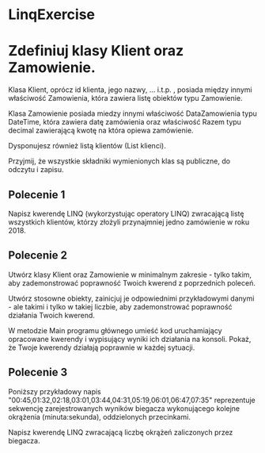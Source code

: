 # LinqExercise

# Zdefiniuj klasy Klient oraz Zamowienie.

Klasa Klient, oprócz id klienta, jego nazwy, ... i.t.p. , posiada między innymi właściwość Zamowienia, która zawiera listę obiektów typu Zamowienie.

Klasa Zamowienie posiada miedzy innymi właściwość DataZamowienia typu DateTime, która zawiera datę zamówienia oraz właściwość Razem typu decimal zawierającą kwotę na która opiewa zamówienie.

Dysponujesz również listą klientów (List<Klient> klienci).

Przyjmij, że wszystkie składniki wymienionych klas są publiczne, do odczytu i zapisu.

## Polecenie 1
Napisz kwerendę LINQ (wykorzystując operatory LINQ) zwracającą listę wszystkich klientów, którzy złożyli przynajmniej jedno zamówienie w roku 2018.

## Polecenie 2
Utwórz klasy Klient oraz Zamowienie w minimalnym zakresie - tylko takim, aby zademonstrować poprawność Twoich kwerend z poprzednich poleceń.

Utwórz stosowne obiekty, zainicjuj je odpowiednimi przykładowymi danymi - ale takimi i tylko w takiej liczbie, aby zademonstrować poprawność działania Twoich kwerend.

W metodzie Main programu głównego umieść kod uruchamiający opracowane kwerendy i wypisujący wyniki ich działania na konsoli. Pokaż, że Twoje kwerendy działają poprawnie w każdej sytuacji.

## Polecenie 3
Poniższy przykładowy napis "00:45,01:32,02:18,03:01,03:44,04:31,05:19,06:01,06:47,07:35" reprezentuje sekwencję zarejestrowanych wyników biegacza wykonującego kolejne okrążenia (minuta:sekunda), oddzielonych przecinkami.

Napisz kwerendę LINQ zwracającą liczbę okrążeń zaliczonych przez biegacza.
